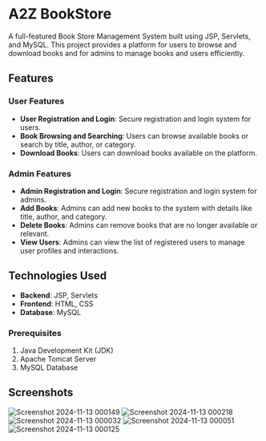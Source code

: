# A2Z BookStore

A full-featured Book Store Management System built using JSP, Servlets, and MySQL. This project provides a platform for users to browse and download books and for admins to manage books and users efficiently.

## Features

### User Features
- **User Registration and Login**: Secure registration and login system for users.
- **Book Browsing and Searching**: Users can browse available books or search by title, author, or category.
- **Download Books**: Users can download books available on the platform.

### Admin Features
- **Admin Registration and Login**: Secure registration and login system for admins.
- **Add Books**: Admins can add new books to the system with details like title, author, and category.
- **Delete Books**: Admins can remove books that are no longer available or relevant.
- **View Users**: Admins can view the list of registered users to manage user profiles and interactions.

## Technologies Used

- **Backend**: JSP, Servlets
- **Frontend**: HTML, CSS
- **Database**: MySQL

### Prerequisites
1. Java Development Kit (JDK)
2. Apache Tomcat Server
3. MySQL Database
   
## Screenshots

![Screenshot 2024-11-13 000149](https://github.com/user-attachments/assets/2410c1e6-c671-424b-abc9-87bb204eb66d)
![Screenshot 2024-11-13 000218](https://github.com/user-attachments/assets/70f5b555-91ab-49c9-b50d-e04eaceb10b1)
![Screenshot 2024-11-13 000032](https://github.com/user-attachments/assets/84757102-77a4-4b09-9c85-fa3db469092a)
![Screenshot 2024-11-13 000051](https://github.com/user-attachments/assets/d4617547-480b-4a2b-9ed4-cd7b3baf021f)
![Screenshot 2024-11-13 000125](https://github.com/user-attachments/assets/1bbdc1ed-462b-4840-9d8a-fb906ad20baa)


